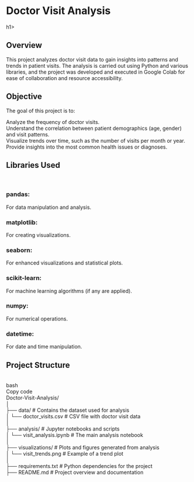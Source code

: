 <h1>Doctor Visit Analysis</h1>h1> <br>
<h2>Overview</h2>
This project analyzes doctor visit data to gain insights into patterns and trends in patient visits. The analysis is carried out using Python and various libraries, and the project was developed and executed in Google Colab for ease of collaboration and resource accessibility.<br>

<h2>Objective</h2>
The goal of this project is to:<br>

Analyze the frequency of doctor visits.<br>
Understand the correlation between patient demographics (age, gender) and visit patterns.<br>
Visualize trends over time, such as the number of visits per month or year.<br>
Provide insights into the most common health issues or diagnoses.<br>
<h2>Libraries Used</h2><br>
<h3>pandas:</h3> For data manipulation and analysis.<br>
<h3>matplotlib:</h3> For creating visualizations.<br>
<h3>seaborn:</h3> For enhanced visualizations and statistical plots.<br>
<h3>scikit-learn:</h3> For machine learning algorithms (if any are applied).<br>
<h3>numpy:</h3> For numerical operations.<br>
<h3>datetime:</h3> For date and time manipulation.<br>
<h2>Project Structure</h2><br>
bash<br>
Copy code<br>
Doctor-Visit-Analysis/<br>
│<br>
├── data/                    # Contains the dataset used for analysis <br>
│   └── doctor_visits.csv     # CSV file with doctor visit data <br>
│<br>
├── analysis/                # Jupyter notebooks and scripts<br>
│   └── visit_analysis.ipynb  # The main analysis notebook<br>
│<br>
├── visualizations/          # Plots and figures generated from analysis<br>
│   └── visit_trends.png      # Example of a trend plot<br>
│<br>
├── requirements.txt         # Python dependencies for the project<br>
├── README.md                # Project overview and documentation<br>
